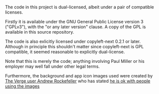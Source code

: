The code in this project is dual-licensed, albeit under a pair of compatible licenses. 

Firstly it is available under the GNU General Public License version 3 ("GPLv3"), with the "or any later version" clause. A copy of the GPL is available in this source repository.

The code is also exlicitly licensed under copyleft-next 0.2.1 or later. Although in principle this shouldn't matter since copyleft-next is GPL compatible, it seemed reasonable to explicitly dual-license.

Note that this is merely the code; anything involving Paul Miller or his employer may well fall under other legal terms.

Furthermore, the background and app icon images used were created by [The Verge user Andrew Rockefeller](http://www.theverge.com/users/Andrew%20Rockefeller) who has stated [he is ok with people using the images](http://www.theverge.com/2013/3/24/4141110/a-paul-offline-app-for-windows-phone#152134891)
